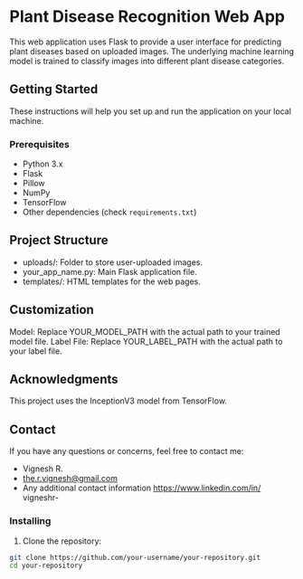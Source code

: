 # Plant Disease Recognition Web App

This web application uses Flask to provide a user interface for predicting plant diseases based on uploaded images. The underlying machine learning model is trained to classify images into different plant disease categories.

## Getting Started

These instructions will help you set up and run the application on your local machine.

### Prerequisites

- Python 3.x
- Flask
- Pillow
- NumPy
- TensorFlow
- Other dependencies (check `requirements.txt`)
 ## Project Structure
- uploads/: Folder to store user-uploaded images.
- your_app_name.py: Main Flask application file.
- templates/: HTML templates for the web pages.
## Customization
Model: Replace YOUR_MODEL_PATH with the actual path to your trained model file.
Label File: Replace YOUR_LABEL_PATH with the actual path to your label file.
## Acknowledgments
This project uses the InceptionV3 model from TensorFlow.
## Contact
If you have any questions or concerns, feel free to contact me:

- Vignesh R.
- the.r.vignesh@gmail.com
- Any additional contact information  https://www.linkedin.com/in/ vigneshr-

### Installing

1. Clone the repository:

```bash
git clone https://github.com/your-username/your-repository.git
cd your-repository
